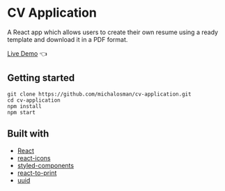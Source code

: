 # CV Application

A React app which allows users to create their own resume using a ready template and download it in a PDF format.

[Live Demo](https://michalosman.github.io/cv-application/) :point_left:

## Getting started

```
git clone https://github.com/michalosman/cv-application.git
cd cv-application
npm install
npm start
```

## Built with

- [React](https://reactjs.org/)
- [react-icons](https://www.npmjs.com/package/react-icons)
- [styled-components](https://styled-components.com/)
- [react-to-print](https://www.npmjs.com/package/react-to-print)
- [uuid](https://www.npmjs.com/package/uuid)
